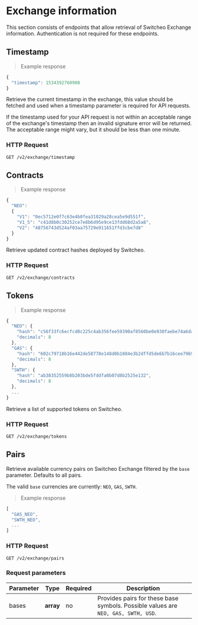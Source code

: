 # Exchange information

This section consists of endpoints that allow retrieval of Switcheo Exchange information.
Authentication is not required for these endpoints.

## Timestamp

> Example response

```js
{
  "timestamp": 1534392760908
}
```

Retrieve the current timestamp in the exchange, this value should be fetched and used when a
timestamp parameter is required for API requests.

If the timestamp used for your API request is not within an acceptable range of the exchange's timestamp then an invalid signature error will be returned. The acceptable range might vary, but it should be less than one minute.

### HTTP Request

`GET /v2/exchange/timestamp`

## Contracts

> Example response

```js
{
  "NEO":
  {
    "V1": "0ec5712e0f7c63e4b0fea31029a28cea5e9d551f",
    "V1_5": "c41d8b0c30252ce7e8b6d95e9ce13fdd68d2a5a8",
    "V2": "48756743d524af03aa75729e911651ffd3cbe7d8"
  }
}

```

Retrieve updated contract hashes deployed by Switcheo.

### HTTP Request

`GET /v2/exchange/contracts`

## Tokens

> Example response

```js
{
  "NEO": {
    "hash": "c56f33fc6ecfcd0c225c4ab356fee59390af8560be0e930faebe74a6daff7c9b",
    "decimals": 8
  },
  "GAS": {
    "hash": "602c79718b16e442de58778e148d0b1084e3b2dffd5de6b7b16cee7969282de7",
    "decimals": 8
  },
  "SWTH": {
    "hash": "ab38352559b8b203bde5fddfa0b07d8b2525e132",
    "decimals": 8
  },
  ...
}
```

Retrieve a list of supported tokens on Switcheo.

### HTTP Request

`GET /v2/exchange/tokens`


## Pairs

Retrieve available currency pairs on Switcheo Exchange filtered by the `base` parameter. Defaults to all pairs.

The valid `base` currencies are currently: `NEO`, `GAS`, `SWTH`.


> Example response

```js
[
  "GAS_NEO",
  "SWTH_NEO",
  ...
]

```

### HTTP Request

`GET /v2/exchange/pairs`

### Request parameters

 Parameter      | Type      | Required  | Description
--------------- | --------- | --------- | -----------
 bases          | **array** | no | Provides pairs for these base symbols. Possible values are `NEO, GAS, SWTH, USD`.
